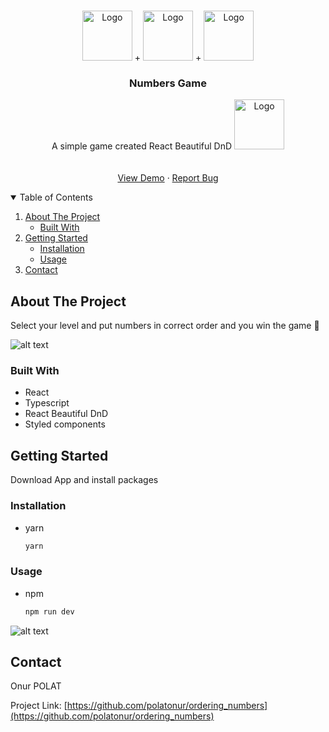<!-- PROJECT LOGO -->
<br />
<p align="center">
    <img src="https://github.com/polatonur/readme_pics/blob/master/react.svg" alt="Logo" width="80" height="80"> +
    <img src="https://github.com/polatonur/readme_pics/blob/master/styledComponents.png?raw=true" alt="Logo" width="80" height="80"> +
    <img src="https://github.com/polatonur/readme_pics/blob/master/Typescript.svg" alt="Logo" width="80" height="80">

  <h3 align="center">Numbers Game </h3>

  <p align="center">
   A simple game created React Beautiful DnD

   <img src="https://user-images.githubusercontent.com/2182637/53611918-54c1ff80-3c24-11e9-9917-66ac3cef513d.png" alt="Logo" width="80" height="80">
    <br />
    <br />
    <br />
    <a href="https://ordering-numbers-7l7zus17o-polatonur.vercel.app/">View Demo</a>
    ·
    <a href="https://github.com/polatonur/ordering_numbers/issues">Report Bug</a>
  </p>
</p>

<!-- TABLE OF CONTENTS -->
<details open="open">
  <summary>Table of Contents</summary>
  <ol>
    <li>
      <a href="#about-the-project">About The Project</a>
      <ul>
        <li><a href="#built-with">Built With</a></li>
      </ul>
    </li>
    <li>
      <a href="#getting-started">Getting Started</a>
      <ul>
        <li><a href="#installation">Installation</a></li>
        <li><a href="#Usage">Usage</a></li>
      </ul>
    </li>
    <li><a href="#contact">Contact</a></li>
  </ol>
</details>

<!-- ABOUT THE PROJECT -->

## About The Project

Select your level and put numbers in correct order and you win the game 🥳

![alt text](https://github.com/polatonur/readme_pics/blob/master/numbers_level.png?raw=true)

### Built With

- React
- Typescript
- React Beautiful DnD
- Styled components

<!-- GETTING STARTED -->

## Getting Started

Download App and install packages

### Installation

- yarn

  ```sh
  yarn
  ```

### Usage

- npm
  ```sh
  npm run dev
  ```

<!-- ROADMAP -->

![alt text](https://github.com/polatonur/readme_pics/blob/master/numbers_main.png?raw=true)

## Contact

Onur POLAT

Project Link: [https://github.com/polatonur/ordering_numbers](https://github.com/polatonur/ordering_numbers)
